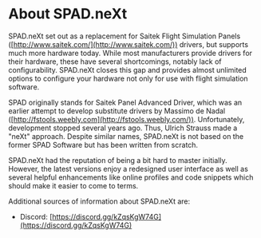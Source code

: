 # About SPAD.neXt

SPAD.neXt set out as a replacement for Saitek Flight Simulation Panels ([http://www.saitek.com/](http://www.saitek.com/)) drivers, but supports much more hardware today. While most manufacturers provide drivers for their hardware, these have several shortcomings, notably lack of configurability. SPAD.neXt closes this gap and provides almost unlimited options to configure your hardware not only for use with flight simulation software.

SPAD originally stands for Saitek Panel Advanced Driver, which was an earlier attempt to develop substitute drivers by Massimo de Nadal ([http://fstools.weebly.com](http://fstools.weebly.com/)). Unfortunately, development stopped several years ago. Thus, Ulrich Strauss made a "neXt" approach. Despite similar names, SPAD.neXt is not based on the former SPAD Software but has been written from scratch.



SPAD.neXt had the reputation of being a bit hard to master initially. However, the latest versions enjoy a redesigned user interface as well as several helpful enhancements like online profiles and code snippets which should make it easier to come to terms.



Additional sources of information about SPAD.neXt are:

* Discord: [https://discord.gg/kZqsKgW74G](https://discord.gg/kZqsKgW74G)

